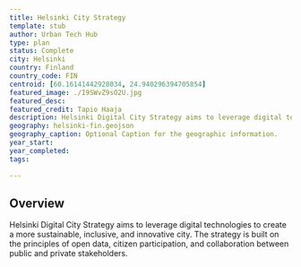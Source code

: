 ```yaml
---
title: Helsinki City Strategy
template: stub
author: Urban Tech Hub
type: plan
status: Complete
city: Helsinki
country: Finland
country_code: FIN
centroid: [60.16141442928034, 24.940296394705854]
featured_image: ./I9SWvZ9sO2U.jpg
featured_desc: 
featured_credit: Tapio Haaja
description: Helsinki Digital City Strategy aims to leverage digital technologies to create a more sustainable, inclusive, and innovative city. The strategy is built on the principles of open data, citizen participation, and collaboration between public and private stakeholders.
geography: helsinki-fin.geojson
geography_caption: Optional Caption for the geographic information.
year_start:
year_completed:
tags:

---
```


## Overview

Helsinki Digital City Strategy aims to leverage digital technologies to create a more sustainable, inclusive, and innovative city. The strategy is built on the principles of open data, citizen participation, and collaboration between public and private stakeholders.
